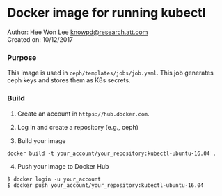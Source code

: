 # Docker image for running kubectl
Author: Hee Won Lee <knowpd@research.att.com>  
Created on: 10/12/2017  

### Purpose
This image is used in `ceph/templates/jobs/job.yaml`.
This job generates ceph keys and stores them as K8s secrets.

### Build 
1. Create an account in `https://hub.docker.com`.

2. Log in and create a repository (e.g., ceph)

3. Build your image
```
docker build -t your_account/your_repository:kubectl-ubuntu-16.04 .
```

4. Push your image to Docker Hub
```
$ docker login -u your_account
$ docker push your_account/your_repository:kubectl-ubuntu-16.04
```

